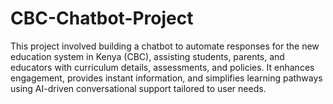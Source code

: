 # CBC-Chatbot-Project
This project involved building a chatbot to  automate responses for the new education system in Kenya (CBC), assisting  students, parents, and educators with curriculum details, assessments, and policies. It enhances engagement, provides instant information, and simplifies learning pathways using AI-driven conversational support tailored to user needs.
